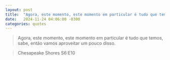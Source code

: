 ```yaml
---
layout: post
title:  "Agora, este momento, este momento em particular é tudo que temos, sabe, então vamos aproveitar um pouco disso."
date:   2024-11-24 04:06:00 -0300
categories: quotes
---
```

>Agora, este momento, este momento em particular é tudo que temos, sabe, então vamos aproveitar um pouco disso.

>Chesapeake Shores S6:E10
